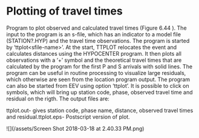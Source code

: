 # Plotting of travel times

Program to plot observed and calculated travel times \(Figure 6.44 \). The input to the program is an s-file, which has an indicator to a model file \(STATION?.HYP\) and the travel time observations. The program is started by ‘ttplot&lt;sfile-name&gt;’. At the start, TTPLOT relocates the event and calculates distances using the HYPOCENTER program. It then plots all observations with a ‘+’ symbol and the theoretical travel times that are calculated by the program for the first P and S arrivals with solid lines. The program can be useful in routine processing to visualize large residuals, which otherwise are seen from the location program output. The program can also be started from EEV using option ‘ttplot’. It is possible to click on symbols, which will bring up station code, phase, observed travel time and residual on the rigth. The output files are:

ttplot.out- gives station code, phase name, distance, observed travel times and residual.ttplot.eps- Postscript version of plot.

![](/assets/Screen Shot 2018-03-18 at 2.40.33 PM.png)



